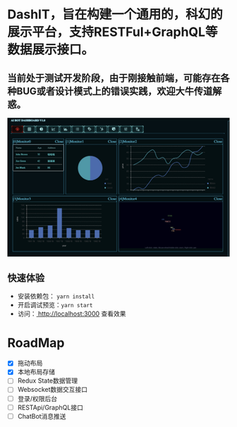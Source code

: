 # DashIT，旨在构建一个通用的，科幻的展示平台，支持RESTFul+GraphQL等数据展示接口。

## 当前处于测试开发阶段，由于刚接触前端，可能存在各种BUG或者设计模式上的错误实践，欢迎大牛传道解惑。

![./docs/img/overview.jpg](./docs/img/overview.jpg)


## 快速体验
* 安装依赖包： `yarn install`
* 开启调试预览：`yarn start`
* 访问：[ http://localhost:3000](http://localhost:3000/) 查看效果

# RoadMap

- [X] 拖动布局
- [X] 本地布局存储
- [ ] Redux State数据管理
- [ ] Websocket数据交互接口
- [ ] 登录/权限后台
- [ ] RESTApi/GraphQL接口
- [ ] ChatBot消息推送